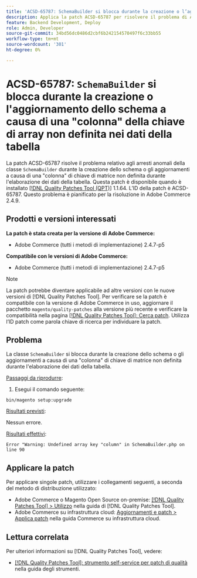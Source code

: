 ```yaml
---
title: 'ACSD-65787: SchemaBuilder si blocca durante la creazione o l’aggiornamento dello schema a causa di una "colonna" della chiave di array non definita nei dati della tabella'
description: Applica la patch ACSD-65787 per risolvere il problema di Adobe Commerce in cui la classe SchemaBuilder si blocca durante la creazione dello schema o gli aggiornamenti a causa di una "colonna" di chiave di array non definita durante l’elaborazione dei dati della tabella.
feature: Backend Development, Deploy
role: Admin, Developer
source-git-commit: 34bd56dc0486d2cbf6b242154570497f6c33bb55
workflow-type: tm+mt
source-wordcount: '301'
ht-degree: 0%

---
```



# ACSD-65787: `SchemaBuilder` si blocca durante la creazione o l&#39;aggiornamento dello schema a causa di una &quot;colonna&quot; della chiave di array non definita nei dati della tabella

La patch ACSD-65787 risolve il problema relativo agli arresti anomali della classe `SchemaBuilder` durante la creazione dello schema o gli aggiornamenti a causa di una &quot;colonna&quot; di chiave di matrice non definita durante l&#39;elaborazione dei dati della tabella. Questa patch è disponibile quando è installato [[!DNL Quality Patches Tool (QPT)]](/help/tools/quality-patches-tool/quality-patches-tool-to-self-serve-quality-patches.md) 1.1.64. L’ID della patch è ACSD-65787. Questo problema è pianificato per la risoluzione in Adobe Commerce 2.4.9.

## Prodotti e versioni interessati

**La patch è stata creata per la versione di Adobe Commerce:**

* Adobe Commerce (tutti i metodi di implementazione) 2.4.7-p5

**Compatibile con le versioni di Adobe Commerce:**

* Adobe Commerce (tutti i metodi di implementazione) 2.4.7-p5

>[!NOTE]
>
>La patch potrebbe diventare applicabile ad altre versioni con le nuove versioni di [!DNL Quality Patches Tool]. Per verificare se la patch è compatibile con la versione di Adobe Commerce in uso, aggiornare il pacchetto `magento/quality-patches` alla versione più recente e verificare la compatibilità nella pagina [[!DNL Quality Patches Tool]: Cerca patch](https://experienceleague.adobe.com/tools/commerce-quality-patches/index.html). Utilizza l’ID patch come parola chiave di ricerca per individuare la patch.

## Problema

La classe `SchemaBuilder` si blocca durante la creazione dello schema o gli aggiornamenti a causa di una &quot;colonna&quot; di chiave di matrice non definita durante l&#39;elaborazione dei dati della tabella.

<u>Passaggi da riprodurre</u>:

1. Esegui il comando seguente:

```
bin/magento setup:upgrade
```

<u>Risultati previsti</u>:

Nessun errore.

<u>Risultati effettivi</u>:

```
Error "Warning: Undefined array key "column" in SchemaBuilder.php on line 90
```

## Applicare la patch

Per applicare singole patch, utilizzare i collegamenti seguenti, a seconda del metodo di distribuzione utilizzato:

* Adobe Commerce o Magento Open Source on-premise: [[!DNL Quality Patches Tool] > Utilizzo](/help/tools/quality-patches-tool/usage.md) nella guida di [!DNL Quality Patches Tool].
* Adobe Commerce su infrastruttura cloud: [Aggiornamenti e patch > Applica patch](https://experienceleague.adobe.com/docs/commerce-cloud-service/user-guide/develop/upgrade/apply-patches.html) nella guida Commerce su infrastruttura cloud.

## Lettura correlata

Per ulteriori informazioni su [!DNL Quality Patches Tool], vedere:

* [[!DNL Quality Patches Tool]: strumento self-service per patch di qualità](/help/tools/quality-patches-tool/quality-patches-tool-to-self-serve-quality-patches.md) nella guida degli strumenti.
